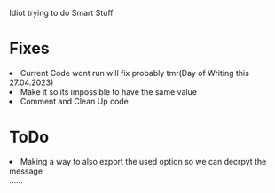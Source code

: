 Idiot trying to do Smart Stuff
<h1>Fixes</h1>
<li>Current Code wont run will fix probably tmr(Day of Writing this 27.04.2023)</li>
<li>Make it so its impossible to have the same value</li>
<li>Comment and Clean Up code </li>
<h1>ToDo</h1>
<li>Making a way to also export the used option so we can decrpyt the message </li>
......
